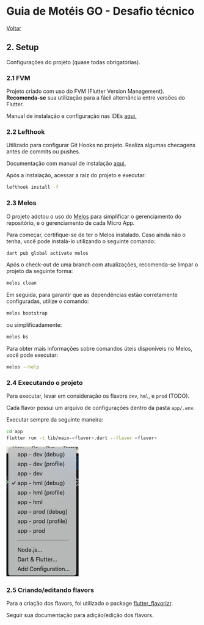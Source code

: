 # Guia de Motéis GO - Desafio técnico

[Voltar](/README.md)

## **2. Setup**

Configurações do projeto (quase todas obrigatórias).

### 2.1 FVM

Projeto criado com uso do FVM (Flutter Version Management). **Recomenda-se** sua utilização para a fácil alternância entre versões do Flutter.

Manual de instalação e configuração nas IDEs [aqui.](https://fvm.app/docs/getting_started/installation)

### 2.2 Lefthook

Utilizado para configurar Git Hooks no projeto. Realiza algumas checagens antes de commits ou pushes.

Documentação com manual de instalação [aqui.](https://github.com/evilmartians/lefthook/blob/master/docs)

Após a instalação, acessar a raiz do projeto e executar:

```bash
lefthook install -f
```

### 2.3 Melos

O projeto adotou o uso do [Melos](https://melos.invertase.dev) para simplificar o gerenciamento do repositório, e o gerenciamento de cada Micro App.

Para começar, certifique-se de ter o Melos instalado. Caso ainda não o tenha, você pode instalá-lo utilizando o seguinte comando:

```bash
dart pub global activate melos
```

Após o check-out de uma branch com atualizações, recomenda-se limpar o projeto da seguinte forma:

```bash
melos clean
```

Em seguida, para garantir que as dependências estão corretamente configuradas, utilize o comando:

```bash
melos bootstrap
```

ou simplificadamente:

```bash
melos bs
```

Para obter mais informações sobre comandos úteis disponíveis no Melos, você pode executar:

```bash
melos --help
```

### 2.4 Executando o projeto

Para executar, levar em consideração os flavors `dev`, `hml`, e `prod` (TODO).

Cada flavor possui um arquivo de configurações dentro da pasta `app/.env`.

Executar sempre da seguinte maneira:

```bash
cd app
flutter run -t lib/main-<flavor>.dart --flavor <flavor>
```

![](../images/flavor01.png)


### 2.5 Criando/editando flavors

Para a criação dos flavors, foi utilizado o package [flutter_flavorizr](https://github.com/AngeloAvv/flutter_flavorizr).

Seguir sua documentação para adição/edição dos flavors.
